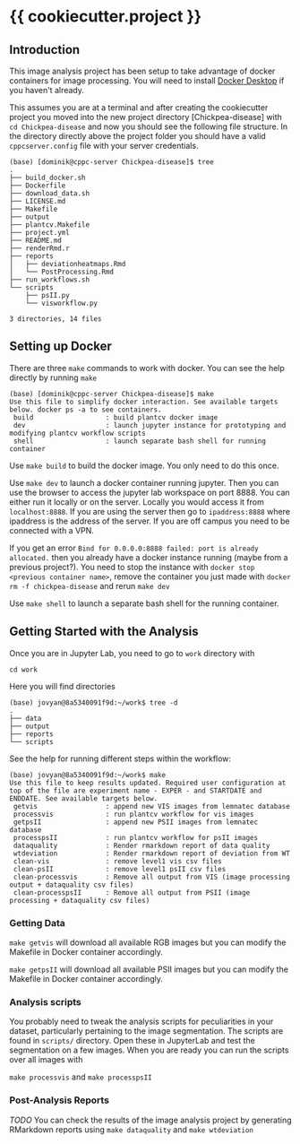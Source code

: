 # {{ cookiecutter.project }}

## Introduction

This image analysis project has been setup to take advantage of docker containers for image processing. You will need to install [Docker Desktop](https://www.docker.com/products/docker-desktop) if you haven't already.

This assumes you are at a terminal and after creating the cookiecutter project you moved into the new project directory [Chickpea-disease] with `cd Chickpea-disease` and now you should see the following file structure. In the directory directly above the project folder you should have a valid `cppcserver.config` file with your server credentials. 

```
(base) [dominik@cppc-server Chickpea-disease]$ tree
.
├── build_docker.sh
├── Dockerfile
├── download_data.sh
├── LICENSE.md
├── Makefile
├── output
├── plantcv.Makefile
├── project.yml
├── README.md
├── renderRmd.r
├── reports
│   ├── deviationheatmaps.Rmd
│   └── PostProcessing.Rmd
├── run_workflows.sh
└── scripts
    ├── psII.py
    └── visworkflow.py

3 directories, 14 files
```

## Setting up Docker

There are three `make` commands to work with docker.  You can see the help directly by running `make`
```
(base) [dominik@cppc-server Chickpea-disease]$ make
Use this file to simplify docker interaction. See available targets below. docker ps -a to see containers.
 build                  : build plantcv docker image
 dev                    : launch jupyter instance for prototyping and modifying plantcv workflow scripts
 shell                  : launch separate bash shell for running container
 ```

Use `make build` to build the docker image. You only need to do this once. 

Use `make dev` to launch a docker container running jupyter. Then you can use the browser to access the jupyter lab workspace on port 8888. You can either run it locally or on the server. Locally you would access it from `localhost:8888`. If you are using the server then go to `ipaddress:8888` where ipaddress is the address of the server. If you are off campus you need to be connected with a VPN. 

If you get an error `Bind for 0.0.0.0:8888 failed: port is already allocated.` then you already have a docker instance running (maybe from a previous project?). You need to stop the instance with `docker stop <previous container name>`, remove the container you just made with `docker rm -f chickpea-disease` and rerun `make dev`

Use `make shell` to launch a separate bash shell for the running container.

## Getting Started with the Analysis

Once you are in Jupyter Lab, you need to go to `work` directory with
```
cd work
```
Here you will find directories

```
(base) jovyan@8a5340091f9d:~/work$ tree -d
.
├── data
├── output
├── reports
└── scripts

```

See the help for running different steps within the workflow: 

```
(base) jovyan@8a5340091f9d:~/work$ make
Use this file to keep results updated. Required user configuration at top of the file are experiment name - EXPER - and STARTDATE and ENDDATE. See available targets below.
 getvis                 : append new VIS images from lemnatec database
 processvis             : run plantcv workflow for vis images
 getpsII                : append new PSII images from lemnatec database
 processpsII            : run plantcv workflow for psII images
 dataquality            : Render rmarkdown report of data quality
 wtdeviation            : Render rmarkdown report of deviation from WT
 clean-vis              : remove level1 vis csv files
 clean-psII             : remove level1 psII csv files
 clean-processvis       : Remove all output from VIS (image processing output + dataquality csv files)
 clean-processpsII      : Remove all output from PSII (image processing + dataquality csv files)
```

### Getting Data

`make getvis` will download all available RGB images but you can modify the Makefile in Docker container accordingly.

`make getpsII` will download all available PSII images but you can modify the Makefile in Docker container accordingly.

### Analysis scripts

You probably need to tweak the analysis scripts for peculiarities in your dataset, particularly pertaining to the image segmentation. The scripts are found in `scripts/` directory. Open these in JupyterLab and test the segmentation on a few images.  When you are ready you can run the scripts over all images with 

`make processvis` and `make processpsII`

### Post-Analysis Reports

*TODO*
You can check the results of the image analysis project by generating RMarkdown reports using `make dataquality` and `make wtdeviation`


